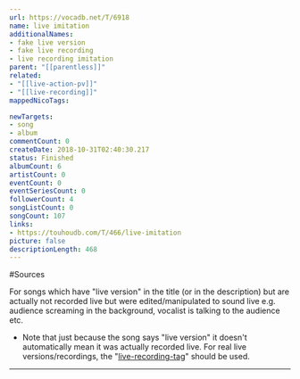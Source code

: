 ```yaml
---
url: https://vocadb.net/T/6918
name: live imitation
additionalNames: 
- fake live version
- fake live recording
- live recording imitation
parent: "[[parentless]]"
related:
- "[[live-action-pv]]"
- "[[live-recording]]"
mappedNicoTags:

newTargets:
- song
- album
commentCount: 0
createDate: 2018-10-31T02:40:30.217
status: Finished
albumCount: 6
artistCount: 0
eventCount: 0
eventSeriesCount: 0
followerCount: 4
songListCount: 0
songCount: 107
links: 
- https://touhoudb.com/T/466/live-imitation
picture: false
descriptionLength: 468
---
```


#Sources

For songs which have "live version" in the title (or in the description) but are actually not recorded live but were edited/manipulated to sound live e.g. audience screaming in the background, vocalist is talking to the audience etc.

- Note that just because the song says "live version" it doesn't automatically mean it was actually recorded live. For real live versions/recordings, the "[live-recording-tag](https://vocadb.net/T/240/live-recording)" should be used.

---

